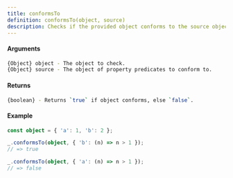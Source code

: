 ```yaml
---
title: conformsTo
definition: conformsTo(object, source)
description: Checks if the provided object conforms to the source object's properties and values.
---
```



#### Arguments


```bash
{Object} object - The object to check.
{Object} source - The object of property predicates to conform to.
```


#### Returns


```bash
{boolean} - Returns `true` if object conforms, else `false`.
```


#### Example


```ts
const object = { 'a': 1, 'b': 2 };

_.conformsTo(object, { 'b': (n) => n > 1 });
// => true

_.conformsTo(object, { 'a': (n) => n > 1 });
// => false
```